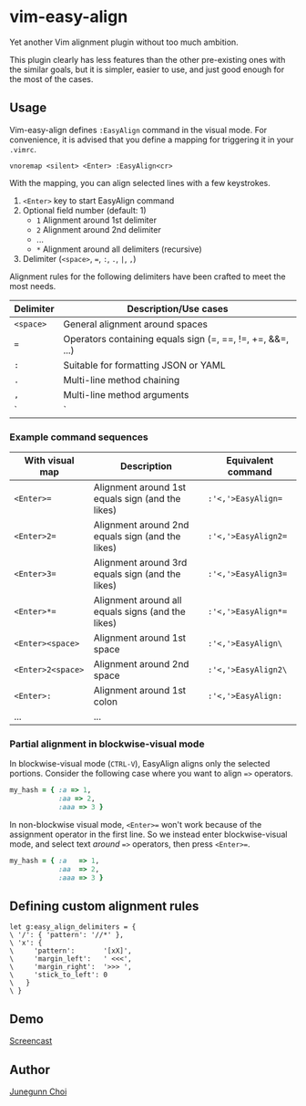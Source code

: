 vim-easy-align
==============

Yet another Vim alignment plugin without too much ambition.

This plugin clearly has less features than the other pre-existing ones with the similar goals,
but it is simpler, easier to use, and just good enough for the most of the cases.

Usage
-----

Vim-easy-align defines `:EasyAlign` command in the visual mode.
For convenience, it is advised that you define a mapping for triggering it in your `.vimrc`.

```vim
vnoremap <silent> <Enter> :EasyAlign<cr>
```

With the mapping, you can align selected lines with a few keystrokes.

1. `<Enter>` key to start EasyAlign command
1. Optional field number (default: 1)
    - `1`        Alignment around 1st delimiter
    - `2`        Alignment around 2nd delimiter
    - ...
    - `*`        Alignment around all delimiters (recursive)
1. Delimiter (`<space>`, `=`, `:`, `.`, `|`, `,`)

Alignment rules for the following delimiters have been crafted to meet the most needs.

| Delimiter | Description/Use cases                                      |
| --------- | ---------------------------------------------------------- |
| `<space>` | General alignment around spaces                            |
| `=`       | Operators containing equals sign (=, ==, !=, +=, &&=, ...) |
| `:`       | Suitable for formatting JSON or YAML                       |
| `.`       | Multi-line method chaining                                 |
| `,`       | Multi-line method arguments                                |
| `|`       | Table markdown                                             |

### Example command sequences

| With visual map   | Description                                       | Equivalent command   |
| ----------------- | ------------------------------------------------- | -------------------- |
| `<Enter>=`        | Alignment around 1st equals sign (and the likes)  | `:'<,'>EasyAlign=`   |
| `<Enter>2=`       | Alignment around 2nd equals sign (and the likes)  | `:'<,'>EasyAlign2=`  |
| `<Enter>3=`       | Alignment around 3rd equals sign (and the likes)  | `:'<,'>EasyAlign3=`  |
| `<Enter>*=`       | Alignment around all equals signs (and the likes) | `:'<,'>EasyAlign*=`  |
| `<Enter><space>`  | Alignment around 1st space                        | `:'<,'>EasyAlign\ `  |
| `<Enter>2<space>` | Alignment around 2nd space                        | `:'<,'>EasyAlign2\ ` |
| `<Enter>:`        | Alignment around 1st colon                        | `:'<,'>EasyAlign:`   |
| ...               | ...                                               |                      |

### Partial alignment in blockwise-visual mode

In blockwise-visual mode (`CTRL-V`), EasyAlign aligns only the selected portions.
Consider the following case where you want to align `=>` operators.

```ruby
my_hash = { :a => 1,
            :aa => 2,
            :aaa => 3 }
```

In non-blockwise visual mode, `<Enter>=` won't work because of the assignment operator in the first line.
So we instead enter blockwise-visual mode, and select text *around* `=>` operators, then press `<Enter>=`.

```ruby
my_hash = { :a   => 1,
            :aa  => 2,
            :aaa => 3 }
```

Defining custom alignment rules
-------------------------------

```vim
let g:easy_align_delimiters = {
\ '/': { 'pattern': '//*' },
\ 'x': {
\     'pattern':       '[xX]',
\     'margin_left':   ' <<<',
\     'margin_right':  '>>> ',
\     'stick_to_left': 0
\   }
\ }
```

Demo
----

[Screencast](https://vimeo.com/63506219)

Author
------

[Junegunn Choi](https://github.com/junegunn)
